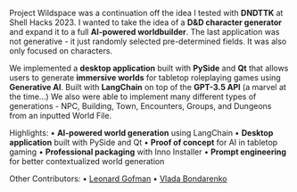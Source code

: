 Project Wildspace was a continuation off the idea I tested with **DNDTTK** at Shell Hacks 2023. I wanted to take the idea of a **D&D character generator** and expand it to a full **AI-powered worldbuilder**. The last application was not generative - it just randomly selected pre-determined fields. It was also only focused on characters.

We implemented a **desktop application** built with **PySide** and **Qt** that allows users to generate **immersive worlds** for tabletop roleplaying games using **Generative AI**. Built with **LangChain** on top of the **GPT-3.5 API** (a marvel at the time...) We also were able to implement many different types of generations - NPC, Building, Town, Encounters, Groups, and Dungeons from an inputted World File.

Highlights:
• **AI-powered world generation** using LangChain
• **Desktop application** built with PySide and Qt
• **Proof of concept** for AI in tabletop gaming
• **Professional packaging** with Inno Installer
• **Prompt engineering** for better contextualized world generation

Other Contributors:
• [Leonard Gofman](https://www.linkedin.com/in/lgofman/)
• [Vlada Bondarenko](https://www.linkedin.com/in/vladyslavabondarenko/)

